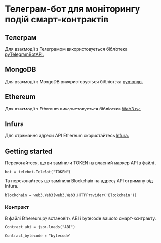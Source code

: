 # Телеграм-бот для моніторингу подій смарт-контрактів
## Телеграм
Для взаємодії з Телеграмом використовується бібліотека [pyTelegramBotAPI.](https://github.com/eternnoir/pyTelegramBotAPI)
## MongoDB
Для взаємодії з MongoDB використовується бібліотека [pymongo.](https://github.com/mongodb/mongo-python-driver)
## Ethereum
Для взаємодії з Ethereum використовується бібліотека [Web3.py.](https://github.com/ethereum/web3.py)
## Infura
Для отримання адреси API Ethereum скористайтесь [Infura.](https://infura.io/login)
## Getting started
Переконайтеся, що ви замінили TOKEN на власний маркер API в файлі .
```
bot = telebot.TeleBot("TOKEN")
```
Та переконайтесь що замінили Blockchain на адресу API отриману від Infura.
```
blockchain = web3.Web3(web3.Web3.HTTPProvider('Blockchain'))
```
### Контракт
В файлі Ethereum.py встановіть ABI і bytecode вашого смарт-контракту.
```
Contract_abi = json.loads("ABI")
```
```
Contract_bytecode = "bytecode"
```
